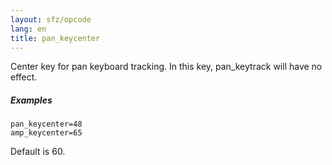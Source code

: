 ```yaml
---
layout: sfz/opcode
lang: en
title: pan_keycenter
---
```

Center key for pan keyboard tracking.
In this key, pan_keytrack will have no effect.

##### Examples

```
pan_keycenter=48
amp_keycenter=65
```

Default is 60.
